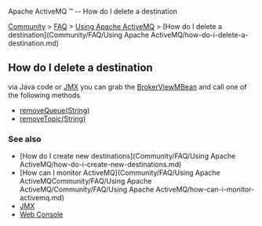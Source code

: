 Apache ActiveMQ ™ -- How do I delete a destination 

[Community](community.md) > [FAQ](CommunityCommunity/Community/faq.md) > [Using Apache ActiveMQ](Community/FAQCommunity/FAQ/Community/FAQ/using-apache-activemq.md) > [How do I delete a destination](Community/FAQ/Using Apache ActiveMQ/how-do-i-delete-a-destination.md)


How do I delete a destination
-----------------------------

via Java code or [JMX](Features/jmx.md) you can grab the [BrokerViewMBean](http://activemq.apache.org/maven/activemq-core/apidocs/org/apache/activemq/broker/jmx/BrokerViewMBean.html) and call one of the following methods

*   [removeQueue(String)](http://activemq.apache.org/maven/activemq-core/apidocs/org/apache/activemq/broker/jmx/BrokerViewMBean.html#removeQueue(java.lang.String))
*   [removeTopic(String)](http://activemq.apache.org/maven/activemq-core/apidocs/org/apache/activemq/broker/jmx/BrokerViewMBean.html#removeTopic(java.lang.String))

### See also

*   [How do I create new destinations](Community/FAQ/Using Apache ActiveMQ/how-do-i-create-new-destinations.md)
*   [How can I monitor ActiveMQ](Community/FAQ/Using Apache ActiveMQCommunity/FAQ/Using Apache ActiveMQ/Community/FAQ/Using Apache ActiveMQ/how-can-i-monitor-activemq.md)
*   [JMX](Features/jmx.md)
*   [Web Console](ToolsTools/Tools/web-console.md)

